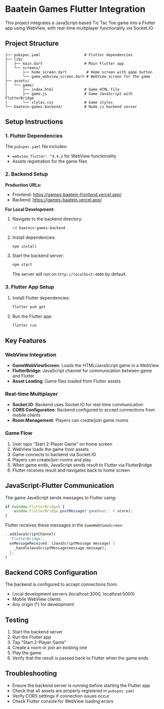 # Baatein Games Flutter Integration

This project integrates a JavaScript-based Tic Tac Toe game into a Flutter app using WebView, with real-time multiplayer functionality via Socket.IO.

## Project Structure

```
├── pubspec.yaml                    # Flutter dependencies
├── lib/
│   ├── main.dart                   # Main Flutter app
│   └── screens/
│       ├── home_screen.dart         # Home screen with game button
│       └── game_webview_screen.dart # WebView screen for the game
├── assets/
│   └── game/
│       ├── index.html              # Game HTML file
│       ├── game.js                 # Game JavaScript with FlutterBridge
│       └── styles.css              # Game styles
└── baatein-games-backend/          # Node.js backend server
```

## Setup Instructions

### 1. Flutter Dependencies

The `pubspec.yaml` file includes:
- `webview_flutter: ^4.4.2` for WebView functionality
- Assets registration for the game files

### 2. Backend Setup

**Production URLs:**
- Frontend: https://games-baatein-frontend.vercel.app/
- Backend: https://games-baatein.vercel.app/

**For Local Development:**
1. Navigate to the backend directory:
   ```bash
   cd baatein-games-backend
   ```

2. Install dependencies:
   ```bash
   npm install
   ```

3. Start the backend server:
   ```bash
   npm start
   ```
   
   The server will run on `http://localhost:4000` by default.

### 3. Flutter App Setup

1. Install Flutter dependencies:
   ```bash
   flutter pub get
   ```

2. Run the Flutter app:
   ```bash
   flutter run
   ```

## Key Features

### WebView Integration
- **GameWebViewScreen**: Loads the HTML/JavaScript game in a WebView
- **FlutterBridge**: JavaScript channel for communication between game and Flutter
- **Asset Loading**: Game files loaded from Flutter assets

### Real-time Multiplayer
- **Socket.IO**: Backend uses Socket.IO for real-time communication
- **CORS Configuration**: Backend configured to accept connections from mobile clients
- **Room Management**: Players can create/join game rooms

### Game Flow
1. User taps "Start 2-Player Game" on home screen
2. WebView loads the game from assets
3. Game connects to backend via Socket.IO
4. Players can create/join rooms and play
5. When game ends, JavaScript sends result to Flutter via FlutterBridge
6. Flutter receives result and navigates back to home screen

## JavaScript-Flutter Communication

The game JavaScript sends messages to Flutter using:
```javascript
if (window.FlutterBridge) {
    window.FlutterBridge.postMessage('gameOver:' + score);
}
```

Flutter receives these messages in the `GameWebViewScreen`:
```dart
..addJavaScriptChannel(
  'FlutterBridge',
  onMessageReceived: (JavaScriptMessage message) {
    _handleJavaScriptMessage(message.message);
  },
)
```

## Backend CORS Configuration

The backend is configured to accept connections from:
- Local development servers (localhost:3000, localhost:5000)
- Mobile WebView clients
- Any origin (*) for development

## Testing

1. Start the backend server
2. Run the Flutter app
3. Tap "Start 2-Player Game"
4. Create a room or join an existing one
5. Play the game
6. Verify that the result is passed back to Flutter when the game ends

## Troubleshooting

- Ensure the backend server is running before starting the Flutter app
- Check that all assets are properly registered in `pubspec.yaml`
- Verify CORS settings if connection issues occur
- Check Flutter console for WebView loading errors
